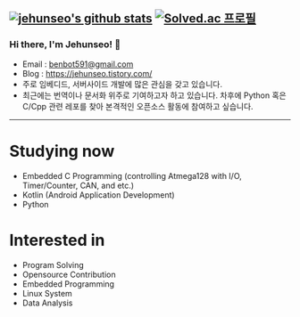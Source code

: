 [![jehunseo's github stats](https://github-readme-stats.vercel.app/api?username=jehunseo&show_icons=true)](https://github.com/anuraghazra/github-readme-stats)
[![Solved.ac 프로필](http://mazassumnida.wtf/api/generate_badge?boj=benbot5)](https://solved.ac/benbot5)
---
### Hi there, I'm Jehunseo! 👋
- Email : benbot591@gmail.com
- Blog : https://jehunseo.tistory.com/
- 주로 임베디드, 서버사이드 개발에 많은 관심을 갖고 있습니다.
- 최근에는 번역이나 문서화 위주로 기여하고자 하고 있습니다. 차후에 Python 혹은 C/Cpp 관련 레포를 찾아 본격적인 오픈소스 활동에 참여하고 싶습니다.
---

# Studying now
- Embedded C Programming (controlling Atmega128 with I/O, Timer/Counter, CAN, and etc.)
- Kotlin (Android Application Development)
- Python

# Interested in
- Program Solving
- Opensource Contribution
- Embedded Programming
- Linux System
- Data Analysis
<!--
**jehunseo/jehunseo** is a ✨ _special_ ✨ repository because its `README.md` (this file) appears on your GitHub profile.

Here are some ideas to get you started:

- 🔭 I’m currently working on ...
- 🌱 I’m currently learning ...
- 👯 I’m looking to collaborate on ...
- 🤔 I’m looking for help with ...
- 💬 Ask me about ...
- 📫 How to reach me: ...
- 😄 Pronouns: ...
- ⚡ Fun fact: ...
-->
